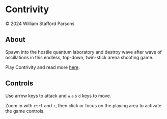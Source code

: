 # Contrivity
© 2024 William Stafford Parsons

## About
Spawn into the hostile quantum laboratory and destroy wave after wave of oscillations in this endless, top-down, twin-stick arena shooting game.

Play Contrivity and read more [here](https://williamstaffordparsons.github.io/contrivity/).

## Controls
Use arrow keys to attack and `w` `a` `s` `d` keys to move.

Zoom in with `ctrl` and `+`, then click or focus on the playing area to activate the game controls.
